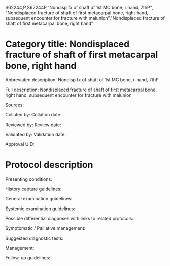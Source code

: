 S62244,P,S62244P,"Nondisp fx of shaft of 1st MC bone, r hand, 7thP", "Nondisplaced fracture of shaft of first metacarpal bone, right hand, subsequent encounter for fracture with malunion","Nondisplaced fracture of shaft of first metacarpal bone, right hand"
# Category title: Nondisplaced fracture of shaft of first metacarpal bone, right hand

Abbreviated description: Nondisp fx of shaft of 1st MC bone, r hand, 7thP

Full description: Nondisplaced fracture of shaft of first metacarpal bone, right hand, subsequent encounter for fracture with malunion

Sources:

Collated by:
Collation date:

Reviewed by:
Review date:

Validated by:
Validation date:

Approval UID:

# Protocol description

Presenting conditions:

History capture guidelines:

General examination guidelines:

Systemic examination guidelines:

Possible differential diagnoses with links to related protocols:

Symptomatic / Palliative management:

Suggested diagnostic tests:

Management:

Follow-up guidelines:
